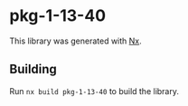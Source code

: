 # pkg-1-13-40

This library was generated with [Nx](https://nx.dev).

## Building

Run `nx build pkg-1-13-40` to build the library.
